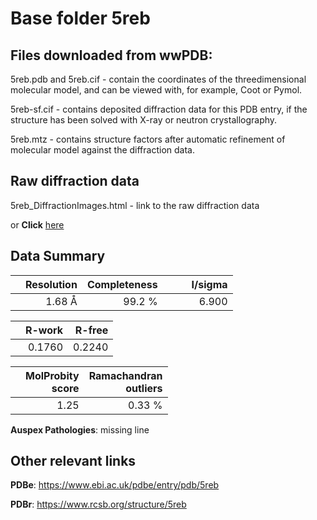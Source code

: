 # Base folder 5reb

## Files downloaded from wwPDB:

5reb.pdb and 5reb.cif - contain the coordinates of the threedimensional molecular model, and can be viewed with, for example, Coot or Pymol.

5reb-sf.cif - contains deposited diffraction data for this PDB entry, if the structure has been solved with X-ray or neutron crystallography.

5reb.mtz - contains structure factors after automatic refinement of molecular model against the diffraction data.

## Raw diffraction data

5reb_DiffractionImages.html - link to the raw diffraction data 

or **Click** [here](https://zenodo.org/record/3730578) 

## Data Summary
|   | Resolution | Completeness| I/sigma |
|---|-------------:|----------------:|--------------:|
|   |1.68 Å|99.2  %|<img width=50/>6.900|

|   | **R-work**| **R-free**   
|---|-------------:|----------------:|           
||  0.1760|  0.2240|

|   |**MolProbity<br>score**| **Ramachandran<br>outliers** 
|---|-------------:|----------------:|
||  1.25|  0.33 %|

**Auspex Pathologies**: missing line

 

## Other relevant links 
**PDBe**:  https://www.ebi.ac.uk/pdbe/entry/pdb/5reb
 
**PDBr**: https://www.rcsb.org/structure/5reb 

